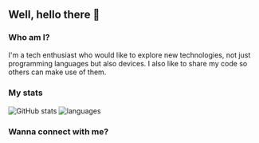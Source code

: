 ## Well, hello there 👋

### Who am I?

I'm a tech enthusiast who would like to explore new technologies, not just programming languages but also devices.
I also like to share my code so others can make use of them.


### My stats


<img align="center" src="https://github-readme-stats.vercel.app/api?username=Sahan-Dulanjaya&show_icons=true&include_all_commits=true&theme=dracula" alt="GitHub stats" />
<img align="center" src="https://github-readme-stats.vercel.app/api/top-langs/?username=Sahan-Dulanjaya&&exclude_repo=Sahan-Dulanjaya&layout=compact&theme=dracula" alt="languages"/>




### Wanna connect with me?





